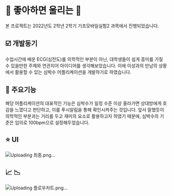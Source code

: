 # 💓 좋아하면 울리는 💓
본 프로젝트는 2022년도 2학년 2학기 기초모바일실험2 과목에서 진행되었습니다.

## ☑️ 개발동기
수업시간에 배운 ECG(심전도)를 의학적인 부분이 아닌, 대학생들이 쉽게 흥미를 가질 수 있을만한 주제와 연관지어 아이디어를 생각해보았습니다. 
이에 이성과의 만남의 상황에서 활용할 수 있는 심박수 어플리케이션을 개발하기로 하였습니다.

## 📄 주요기능
해당 어플리케이션의 대표적인 기능은 심박수가 일정 수준 이상 올라가면 상대방에게 호감을 느꼈다고 판단하고, 이를 푸시알림을 통해 확인시켜주는 것입니다.
앞서 말했듯이 의학적인 부분과는 거리를 두고 재미의 요소로 활용하고자 하였기 때문에, 심박수의 기준은 임의로 100bpm으로 설정해두었습니다.

## ⭐ UI
![Uploading 최종.png…]()

## 📈 📉
![Uploading 플로우차트.png…]()
